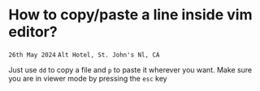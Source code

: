 # How to copy/paste a line inside vim editor?
`26th May 2024` `Alt Hotel, St. John's Nl, CA`

Just use `dd` to copy a file and `p` to paste it wherever you want. 
Make sure you are in viewer mode by pressing the `esc` key